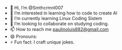 - 👋 Hi, I’m @Smthcrmnl007
- 👀 I’m interested in learning how to code to create AI
- 🌱 I’m currently learning Linux Coding Sistem
- 💞️ I’m looking to collaborate on studying coding.
- 📫 How to reach me paulinoluis882@gmail.com
- 😄 Pronouns: 
- ⚡ Fun fact: I craft unique jokes.

<!---
Smthcrmnl007/Smthcrmnl007 is a ✨ special ✨ repository because its `README.md` (this file) appears on your GitHub profile.
You can click the Preview link to take a look at your changes.
--->
